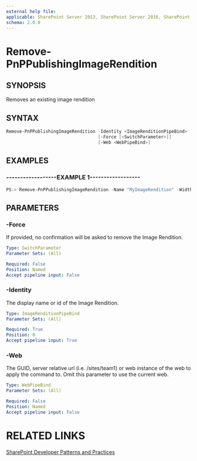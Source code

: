 ```yaml
---
external help file:
applicable: SharePoint Server 2013, SharePoint Server 2016, SharePoint Online
schema: 2.0.0
---
```

# Remove-PnPPublishingImageRendition

## SYNOPSIS
Removes an existing image rendition

## SYNTAX 

```powershell
Remove-PnPPublishingImageRendition -Identity <ImageRenditionPipeBind>
                                   [-Force [<SwitchParameter>]]
                                   [-Web <WebPipeBind>]
```

## EXAMPLES

### ------------------EXAMPLE 1------------------
```powershell
PS:> Remove-PnPPublishingImageRendition -Name "MyImageRendition" -Width 800 -Height 600
```



## PARAMETERS

### -Force
If provided, no confirmation will be asked to remove the Image Rendition.

```yaml
Type: SwitchParameter
Parameter Sets: (All)

Required: False
Position: Named
Accept pipeline input: False
```

### -Identity
The display name or id of the Image Rendition.

```yaml
Type: ImageRenditionPipeBind
Parameter Sets: (All)

Required: True
Position: 0
Accept pipeline input: True
```

### -Web
The GUID, server relative url (i.e. /sites/team1) or web instance of the web to apply the command to. Omit this parameter to use the current web.

```yaml
Type: WebPipeBind
Parameter Sets: (All)

Required: False
Position: Named
Accept pipeline input: False
```

# RELATED LINKS

[SharePoint Developer Patterns and Practices](http://aka.ms/sppnp)